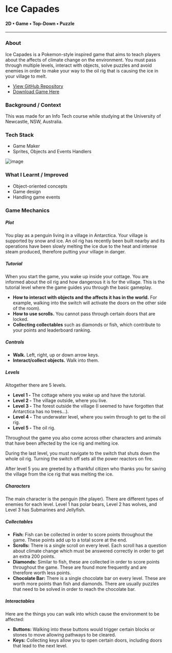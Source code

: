 # Ice Capades
#### 2D • Game • Top-Down • Puzzle
<hr>

### **About**

<div class="pb-3"></div>

Ice Capades is a Pokemon-style inspired game that aims to teach players about the affects of climate change on the environment. You must pass through multiple levels, 
interact with objects, solve puzzles and avoid enemies in order to make your way to the oil rig that is causing the ice in your village to melt.

<div class="pb-3"></div>

* <a class="cyanLink" href="https://github.com/vondreii/ice-capades">View GitHub Repository</a>
* <a class="cyanLink" href="./assets/portfolio/downloads/IceCapades.zip">Download Game Here</a>

<div class="pb-3"></div>

### **Background / Context**

<div class="pb-3"></div>

This was made for an Info Tech course while studying at the University of Newcastle, NSW, Australia.

<div class="pb-3"></div>

### **Tech Stack**

<div class="pb-3"></div>

* Game Maker
* Sprites, Objects and Events Handlers

<div class="pb-3"></div>

<!-- ----------- Image ----------- -->   
<div class="image-container">
  <img src="./assets/portfolio/images/iceCapades/header.jpg" loading="lazy" alt="image" class="image-75"/> 
</div>
<!-- ----------------------------- -->

<div class="pb-3"></div>

### **What I Learnt / Improved**

<div class="pb-3"></div>

* Object-oriented concepts
* Game design
* Handling game events

<div class="pb-3"></div>

### **Game Mechanics**

<div class="pb-3"></div>

##### **Plot**

<div class="pb-3"></div>

You play as a penguin living in a village in Antarctica. Your village is supported by snow and ice. An oil rig has recently been 
built nearby and its operations have been slowly melting the ice due to the heat and intense steam produced, therefore putting your village in danger.

<div class="pb-3"></div>

##### **Tutorial**

<div class="pb-3"></div>

When you start the game, you wake up inside your cottage. You are informed about the oil rig and how dangerous it is for the village. 
This is the tutorial level where the game guides you through the basic gameplay.

<div class="pb-3"></div>

* **How to interact with objects and the affects it has in the world.** For example, walking into the switch will activate the doors on the other side of the room).
* **How to use scrolls.** You cannot pass through certain doors that are locked.
* **Collecting collectables** such as diamonds or fish, which contribute to your points and leaderboard ranking.

<div class="pb-3"></div>

##### **Controls**

<div class="pb-3"></div>

* **Walk.** Left, right, up or down arrow keys.
* **Interact/collect objects.** Walk into them.

<div class="pb-3"></div>

##### **Levels**

<div class="pb-3"></div>

Altogether there are 5 levels.

<div class="pb-3"></div>

* **Level 1 -** The cottage where you wake up and have the tutorial.
* **Level 2 -** The village outside, where you live.
* **Level 3 -** The forest outside the village (I seemed to have forgotten that Antarctica has no trees...).
* **Level 4 -** The underwater level, where you swim through to get to the oil rig.
* **Level 5 -** The oil rig.

<div class="pb-3"></div>

Throughout the game you also come across other characters and animals that have been affected by the ice rig and melting ice.

<div class="pb-3"></div>

During the last level, you must navigate to the switch that shuts down the whole oil rig. Turning the switch off sets all the power reactors on fire.

<div class="pb-3"></div>

After level 5 you are greeted by a thankful citizen who thanks you for saving the village from the ice rig that was melting the ice.

<div class="pb-3"></div>

##### **Characters**

<div class="pb-3"></div>

The main character is the penguin (the player). There are different types of enemies for each level. Level 1 has polar bears, Level 2 has wolves, and Level 3 has Submarines and Jellyfish.

<div class="pb-3"></div>

##### **Collectables**

<div class="pb-3"></div>

* **Fish:** Fish can be collected in order to score points throughout the game. These points add up to a total score at the end.
* **Scrolls:** There is a single scroll on every level. Each scroll has a question about climate change which must be answered correctly in order to get an extra 200 points.
* **Diamonds:** Similar to fish, these are collected in order to score points throughout the game. These are found more frequently and are therefore worth less points.
* **Chocolate Bar:** There is a single chocolate bar on every level. These are worth more points than fish and diamonds. There are usually puzzles that need to be solved in order to reach the chocolate bar.

<div class="pb-3"></div>

##### **Interactables**

<div class="pb-3"></div>

Here are the things you can walk into which cause the environment to be affected:

<div class="pb-3"></div>

* **Buttons:** Walking into these buttons would trigger certain blocks or stones to move allowing pathways to be cleared.
* **Keys:** Collecting keys allow you to open certain doors, including doors that lead to the next level.

<div class="pb-3"></div>